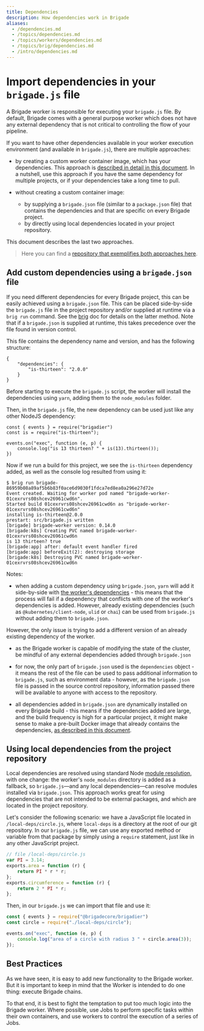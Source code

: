 ```yaml
---
title: Dependencies
description: How dependencies work in Brigade
aliases:
  - /dependencies.md
  - /topics/dependencies.md
  - /topics/workers/dependencies.md
  - /topics/brig/dependencies.md
  - /intro/dependencies.md
---
```


# Import dependencies in your `brigade.js` file

A Brigade worker is responsible for executing your `brigade.js` file. By default, Brigade comes with a general purpose worker which does not have any external dependency that is not critical to controlling the flow of your pipeline.

If you want to have other dependencies available in your worker execution environment (and available in `brigade.js`), there are multiple approaches:

- by creating a custom worker container image, which has your dependencies. This approach is [described in detail in this document](workers.md). In a nutshell, use this approach if you have the same dependency for multiple projects, or if your dependencies take a long time to pull.

- without creating a custom container image:
    - by supplying a `brigade.json` file (similar to a `package.json` file) 
that contains the dependencies and that are specific on every Brigade project.
    - by directly using local dependencies located in your project repository.

This document describes the last two approaches.

> Here you can find a [repository that exemplifies both approaches here](https://github.com/radu-matei/brigade-javascript-deps).

## Add custom dependencies using a `brigade.json` file

If you need different dependencies for every Brigade project, this can be easily achieved 
using a `brigade.json` file.  This can be placed side-by-side the `brigade.js` file in the project
repository and/or supplied at runtime via a `brig run` command.  See the [brig](brig.md) doc for
details on the latter method.  Note that if a `brigade.json` is supplied at runtime, this takes
precedence over the file found in version control.

This file contains the dependency name and version, and has the following structure:

```
{
    "dependencies": {
        "is-thirteen": "2.0.0"
    }
}
```
Before starting to execute the `brigade.js` script, the worker will install the  
dependencies using `yarn`, adding them to the `node_modules` folder.

Then, in the `brigade.js` file, the new dependency can be used just like any 
other NodeJS dependency:

```
const { events } = require("brigadier")
const is = require("is-thirteen");

events.on("exec", function (e, p) {
    console.log("is 13 thirteen? " + is(13).thirteen());
})
```

Now if we run a build for this project, we see the `is-thirteen` dependency added, 
as well as the console log resulted from using it:

```
$ brig run brigade-86959b08a89af5b6b83f0ace6d9030f1fdca7ed8ea0a296e27d72e
Event created. Waiting for worker pod named "brigade-worker-01cexrvrs08shcev26961cwd6n".
Started build 01cexrvrs08shcev26961cwd6n as "brigade-worker-01cexrvrs08shcev26961cwd6n"
installing is-thirteen@2.0.0
prestart: src/brigade.js written
[brigade] brigade-worker version: 0.14.0
[brigade:k8s] Creating PVC named brigade-worker-01cexrvrs08shcev26961cwd6n
is 13 thirteen? true
[brigade:app] after: default event handler fired
[brigade:app] beforeExit(2): destroying storage
[brigade:k8s] Destroying PVC named brigade-worker-01cexrvrs08shcev26961cwd6n
```

Notes:

- when adding a custom dependency using `brigade.json`, `yarn` will add it side-by-side with [the worker's 
dependencies](../../brigade-worker/package.json) - this means that the process will fail if a dependency that conflicts with one of the 
worker's dependencies is added. However, already existing dependencies (such as `@kubernetes/client-node`, `ulid` or `chai`) 
can be used from `brigade.js` without adding them to `brigade.json`. 

However, the only issue is trying to add a different version of an already existing dependency of the worker.

- as the Brigade worker is capable of modifying the state of the cluster, be mindful 
of any external dependencies added through `brigade.json`

- for now, the only part of `brigade.json` used is the `dependencies` object - it means the rest of the file 
can be used to pass additional information to `brigade.js`, such as environment data - however, as the `brigade.json` 
file is passed in the source control repository, information passed there will be available to anyone with access to the repository.

- all dependencies added in `brigade.json` are dynamically installed on every Brigade build - this means if the dependencies added 
are large, and the build frequency is high for a particular project, it might make sense to make a pre-built Docker image that 
already contains the dependencies, [as described in this document](workers.md).

## Using local dependencies from the project repository

Local dependencies are resolved using standard Node [module resolution](https://nodejs.org/api/modules.html#modules_all_together),
with one change: the worker's `node_modules` directory is added as a fallback, so `brigade.js`—and any local dependencies—can resolve modules installed via `brigade.json`.
This approach works great for using dependencies that are not intended to be external packages, and which are located in the project repository. 

Let's consider the following scenario: we have a JavaScript file located in `/local-deps/circle.js`, where `local-deps` is a directory at the root of our git repository. In our `brigade.js` file, we can use any exported method or variable from that package by simply using a `require` statement, just like in any other JavaScript project.

```javascript
// file /local-deps/circle.js
var PI = 3.14;
exports.area = function (r) {
    return PI * r * r;
};
exports.circumference = function (r) {
    return 2 * PI * r;
};
```

Then, in our `brigade.js` we can import that file and use it:

```javascript
const { events } = require("@brigadecore/brigadier")
const circle = require("./local-deps/circle");

events.on("exec", function (e, p) {
    console.log("area of a circle with radius 3 " + circle.area(3));
});
```

## Best Practices

As we have seen, it is easy to add new functionality to the Brigade worker. But
it is important to keep in mind that the Worker is intended to do one thing:
execute Brigade chains.

To that end, it is best to fight the temptation to put too much logic into the
Brigade worker. Where possible, use Jobs to perform specific tasks within their
own containers, and use workers to control the execution of a series of Jobs.